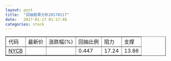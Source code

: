 ```yaml
---
layout: post
title:  "回抽股票分析20170117"
date:   2017-01-17 01:17:48
categories: stock
---
```

<script type="text/javascript">
var stockList = []
stockList.push('gb_nycb');
</script>
<table border="1">
 <tr>
 <td>代码</td>
 <td>最新价</td>
 <td>涨跌幅(%)</td>
 <td>回抽比例</td>
 <td>阻力</td>
 <td>支撑</td>
</tr>
  <tr id="nycb">
  <td><a href="http://stock.finance.sina.com.cn/usstock/quotes/NYCB.html" target="_blank">NYCB</a></td><td></td><td></td><td>0.447</td><td>17.24</td><td>13.86</td></tr>
</table>
